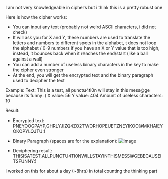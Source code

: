 I am not very knowledgeable in ciphers but i think this is a pretty robust one

Here is how the cipher works:
- You can input any text (probably not weird ASCII characters, i did not check)
- It will ask you for X and Y, these numbers are used to translate the letters and numbers to different spots in the alphabet, t does not loop the alphabet / 0-9 numbers if you have an X or Y value that is too high, instead, it bounces back when it reaches the end/start (like a ball against a wall)
- You can add a number of useless binary characters in the key to make the cipher even stronger
- At the end, you will get the encrypted text and the binary paragraph used to decipher the text


Example:
Text: This is a test, all punctu4ti0n will stay in this mess@ge because its funny :)
X value: 56
Y value: 404
Amount of useless characters: 10

Result:
- Encrypted text: PNEYOOGPAYP,GHRLYJIZQ4ZO2TWORHOPEUETZNEYIKOO@MKHAIEYOKOPYLQJTU:)

- Binary Paragraph (spaces are for the explanation):
![image](https://github.com/Chultos/encrypTed/assets/65951441/ea62f056-8e8d-4fdc-9ef6-e4da7524b397)

- Deciphering result: THISISATEST,ALLPUNCTU4TI0NWILLSTAYINTHISMESS@GEBECAUSEITSFUNNY:)


I worked on this for about a day (~8hrs) in total counting the thinking part
